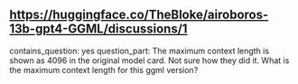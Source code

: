 ## https://huggingface.co/TheBloke/airoboros-13b-gpt4-GGML/discussions/1

contains_question: yes
question_part: The maximum context length is shown as 4096 in the original model card. Not sure how they did it. What is the maximum context length for this ggml version?